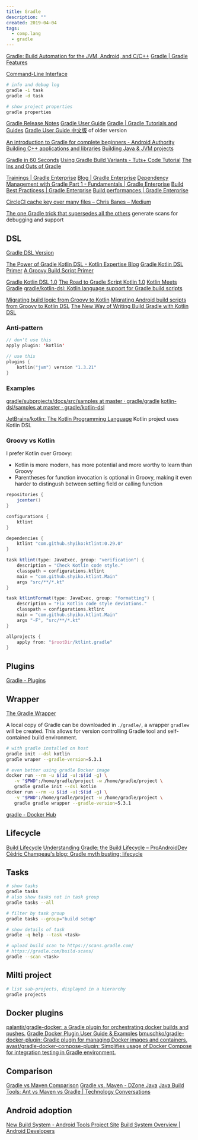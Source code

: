```yaml
---
title: Gradle
description: ""
created: 2019-04-04
tags:
  - comp.lang
  - gradle
---
```


[Gradle: Build Automation for the JVM, Android, and C/C++](https://gradle.org/)
[Gradle | Gradle Features](https://gradle.org/features/)

[Command-Line Interface](https://docs.gradle.org/current/userguide/command_line_interface.html)

```sh
# info and debug log
gradle -i task
gradle -d task

# show project properties
gradle properties
```

[Gradle Release Notes](https://docs.gradle.org/current/release-notes)
[Gradle User Guide](https://docs.gradle.org/current/userguide/userguide.html)
[Gradle | Gradle Tutorials and Guides](https://gradle.org/guides/)
[Gradle User Guide 中文版](http://dongchuan.gitbooks.io/gradle-user-guide-/content/) of older version

[An introduction to Gradle for complete beginners - Android Authority](https://www.androidauthority.com/introduction-to-gradle-991743/)
[Building C++ applications and libraries](https://docs.gradle.org/current/userguide/cpp_plugins.html)
[Building Java & JVM projects](https://docs.gradle.org/current/userguide/building_java_projects.html)

[Gradle in 60 Seconds](https://code.tutsplus.com/tutorials/gradle-in-60-seconds--cms-25296)
[Using Gradle Build Variants - Tuts+ Code Tutorial](http://code.tutsplus.com/tutorials/using-gradle-build-variants--cms-25005)
[The Ins and Outs of Gradle](https://code.tutsplus.com/tutorials/the-ins-and-outs-of-gradle--cms-22978)

[Trainings | Gradle Enterprise](https://gradle.com/training/)
[Blog | Gradle Enterprise](https://gradle.com/blog/)
[Dependency Management with Gradle Part 1 - Fundamentals | Gradle Enterprise](https://gradle.com/blog/dependency-management-with-gradle-fundamentals/)
[Build Best Practicess | Gradle Enterprise](https://gradle.com/blog/category/build-best-practices/)
[Build performances | Gradle Enterprise](https://gradle.com/blog/category/build-performance/)

[CircleCI cache key over many files – Chris Banes – Medium](https://medium.com/@chrisbanes/circleci-cache-key-over-many-files-c9e07f4d471a)

[The one Gradle trick that supersedes all the others](https://blog.kotlin-academy.com/use-the-gradle-build-scan-875b384554d1) generate scans for debugging and support

## DSL

[Gradle DSL Version](https://docs.gradle.org/current/dsl/index.html)

[The Power of Gradle Kotlin DSL - Kotlin Expertise Blog](https://kotlinexpertise.com/gradlekotlindsl/)
[Gradle Kotlin DSL Primer](https://docs.gradle.org/current/userguide/kotlin_dsl.html)
[A Groovy Build Script Primer](https://docs.gradle.org/current/userguide/groovy_build_script_primer.html)

[Gradle Kotlin DSL 1.0](https://blog.gradle.org/kotlin-dsl-1.0)
[The Road to Gradle Script Kotlin 1.0](https://blog.gradle.org/kotlin-scripting-update)
[Kotlin Meets Gradle](https://blog.gradle.org/kotlin-meets-gradle)
[gradle/kotlin-dsl: Kotlin language support for Gradle build scripts](https://github.com/gradle/kotlin-dsl)

[Migrating build logic from Groovy to Kotlin](https://guides.gradle.org/migrating-build-logic-from-groovy-to-kotlin/)
[Migrating Android build scripts from Groovy to Kotlin DSL](https://proandroiddev.com/migrating-android-build-scripts-from-groovy-to-kotlin-dsl-f8db79dd6737)
[The New Way of Writing Build Gradle with Kotlin DSL](https://proandroiddev.com/the-new-way-of-writing-build-gradle-with-kotlin-dsl-script-8523710c9670)

### Anti-pattern

```kotlin
// don't use this
apply plugin: 'kotlin'

// use this
plugins {
    kotlin("jvm") version "1.3.21"
}
```

### Examples

[gradle/subprojects/docs/src/samples at master · gradle/gradle](https://github.com/gradle/gradle/tree/master/subprojects/docs/src/samples)
[kotlin-dsl/samples at master · gradle/kotlin-dsl](https://github.com/gradle/kotlin-dsl/tree/master/samples)

[JetBrains/kotlin: The Kotlin Programming Language](https://github.com/JetBrains/kotlin) Kotlin project uses Kotlin DSL

### Groovy vs Kotlin

I prefer Kotlin over Groovy:

- Kotlin is more modern, has more potential and more worthy to learn than Groovy
- Parentheses for function invocation is optional in Groovy, making it even harder to distingush between setting field or calling function

```groovy
repositories {
    jcenter()
}

configurations {
    ktlint
}

dependencies {
    ktlint "com.github.shyiko:ktlint:0.29.0"
}

task ktlint(type: JavaExec, group: "verification") {
    description = "Check Kotlin code style."
    classpath = configurations.ktlint
    main = "com.github.shyiko.ktlint.Main"
    args "src/**/*.kt"
}

task ktlintFormat(type: JavaExec, group: "formatting") {
    description = "Fix Kotlin code style deviations."
    classpath = configurations.ktlint
    main = "com.github.shyiko.ktlint.Main"
    args "-F", "src/**/*.kt"
}
```

```groovy
allprojects {
    apply from: "$rootDir/ktlint.gradle"
}
```

## Plugins

[Gradle - Plugins](https://plugins.gradle.org/)

## Wrapper

[The Gradle Wrapper](https://docs.gradle.org/current/userguide/gradle_wrapper.html)

A local copy of Gradle can be downloaded in `./gradle/`, a wrapper `gradlew` will be created. This allows for version controlling Gradle tool and self-contained build environment.

```sh
# with gradle installed on host
gradle init --dsl kotlin
gradle wraper --gradle-version=5.3.1
```

```sh
# even better using gradle Docker image
docker run --rm -u $(id -u):$(id -g) \
   -v "$PWD":/home/gradle/project -w /home/gradle/project \
   gradle gradle init --dsl kotlin
docker run --rm -u $(id -u):$(id -g) \
   -v "$PWD":/home/gradle/project -w /home/gradle/project \
   gradle gradle wrapper --gradle-version=5.3.1
```

[gradle - Docker Hub](https://hub.docker.com/_/gradle)

## Lifecycle

[Build Lifecycle](https://docs.gradle.org/current/userguide/build_lifecycle.html)
[Understanding Gradle: the Build Lifecycle – ProAndroidDev](https://proandroiddev.com/understanding-gradle-the-build-lifecycle-5118c1da613f)
[Cédric Champeau's blog: Gradle myth busting: lifecycle](http://melix.github.io/blog/2018/09/gradle-lifecycle.html)

## Tasks

```sh
# show tasks
gradle tasks
# also show tasks not in task group
gradle tasks --all

# filter by task group
gradle tasks --group="build setup"

# show details of task
gradle -q help --task <task>

# upload build scan to https://scans.gradle.com/
# https://gradle.com/build-scans/
gradle --scan <task>
```

## Milti project

```sh
# list sub-projects, displayed in a hierarchy
gradle projects
```

## Docker plugins

[palantir/gradle-docker: a Gradle plugin for orchestrating docker builds and pushes.](https://github.com/palantir/gradle-docker)
[Gradle Docker Plugin User Guide & Examples](https://bmuschko.github.io/gradle-docker-plugin/)
[bmuschko/gradle-docker-plugin: Gradle plugin for managing Docker images and containers.](https://github.com/bmuschko/gradle-docker-plugin)
[avast/gradle-docker-compose-plugin: Simplifies usage of Docker Compose for integration testing in Gradle environment.](https://github.com/avast/gradle-docker-compose-plugin)

## Comparison

[Gradle vs Maven Comparison](https://gradle.org/maven-vs-gradle/)
[Gradle vs. Maven - DZone Java](https://dzone.com/articles/gradle-vs-maven)
[Java Build Tools: Ant vs Maven vs Gradle | Technology Conversations](http://technologyconversations.com/2014/06/18/build-tools/)

## Android adoption

[New Build System - Android Tools Project Site](http://tools.android.com/tech-docs/new-build-system)
[Build System Overview | Android Developers](https://developer.android.com/sdk/installing/studio-build.html)
